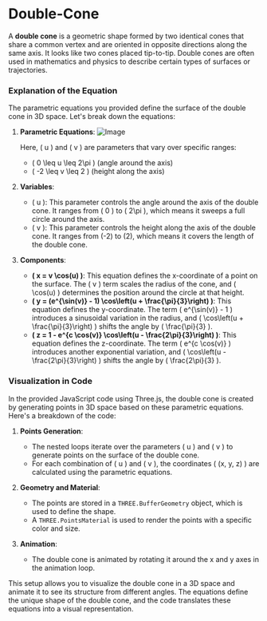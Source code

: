 # Double-Cone

A **double cone** is a geometric shape formed by two identical cones that share a common vertex and are oriented in opposite directions along the same axis. It looks like two cones placed tip-to-tip. Double cones are often used in mathematics and physics to describe certain types of surfaces or trajectories.

### Explanation of the Equation

The parametric equations you provided define the surface of the double cone in 3D space. Let's break down the equations:

1. **Parametric Equations**:
   ![Image](https://github.com/user-attachments/assets/b4a22660-18e4-4960-bd91-dd1ba4ac28bf)

   Here, \( u \) and \( v \) are parameters that vary over specific ranges:
   - \( 0 \leq u \leq 2\pi \) (angle around the axis)
   - \( -2 \leq v \leq 2 \) (height along the axis)

2. **Variables**:
   - \( u \): This parameter controls the angle around the axis of the double cone. It ranges from \( 0 \) to \( 2\pi \), which means it sweeps a full circle around the axis.
   - \( v \): This parameter controls the height along the axis of the double cone. It ranges from \(-2\) to \(2\), which means it covers the length of the double cone.

3. **Components**:
   - **\( x = v \cos(u) \)**: This equation defines the x-coordinate of a point on the surface. The \( v \) term scales the radius of the cone, and \( \cos(u) \) determines the position around the circle at that height.
   - **\( y = (e^{\sin(v)} - 1) \cos\left(u + \frac{\pi}{3}\right) \)**: This equation defines the y-coordinate. The term \( e^{\sin(v)} - 1 \) introduces a sinusoidal variation in the radius, and \( \cos\left(u + \frac{\pi}{3}\right) \) shifts the angle by \( \frac{\pi}{3} \).
   - **\( z = 1 - e^{c \cos(v)} \cos\left(u - \frac{2\pi}{3}\right) \)**: This equation defines the z-coordinate. The term \( e^{c \cos(v)} \) introduces another exponential variation, and \( \cos\left(u - \frac{2\pi}{3}\right) \) shifts the angle by \( \frac{2\pi}{3} \).

### Visualization in Code

In the provided JavaScript code using Three.js, the double cone is created by generating points in 3D space based on these parametric equations. Here's a breakdown of the code:

1. **Points Generation**:
   - The nested loops iterate over the parameters \( u \) and \( v \) to generate points on the surface of the double cone.
   - For each combination of \( u \) and \( v \), the coordinates \( (x, y, z) \) are calculated using the parametric equations.

2. **Geometry and Material**:
   - The points are stored in a `THREE.BufferGeometry` object, which is used to define the shape.
   - A `THREE.PointsMaterial` is used to render the points with a specific color and size.

3. **Animation**:
   - The double cone is animated by rotating it around the x and y axes in the animation loop.

This setup allows you to visualize the double cone in a 3D space and animate it to see its structure from different angles. The equations define the unique shape of the double cone, and the code translates these equations into a visual representation.
